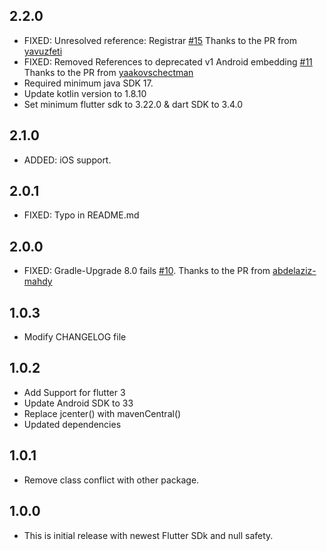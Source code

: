 ## 2.2.0

- FIXED: Unresolved reference: Registrar [#15](https://github.com/aakashkondhalkar/external_path/issues/15) Thanks to the PR from [yavuzfeti](https://github.com/yavuzfeti)
- FIXED: Removed References to deprecated v1 Android embedding [#11](https://github.com/aakashkondhalkar/external_path/pull/11) Thanks to the PR from [yaakovschectman](https://github.com/yaakovschectman)
- Required minimum java SDK 17.
- Update kotlin version to 1.8.10
- Set minimum flutter sdk to 3.22.0 & dart SDK to 3.4.0

## 2.1.0

- ADDED: iOS support.

## 2.0.1

- FIXED: Typo in README.md

## 2.0.0

- FIXED: Gradle-Upgrade 8.0 fails [#10](https://github.com/aakashkondhalkar/external_path/issues/10). Thanks to the PR from [abdelaziz-mahdy](https://github.com/abdelaziz-mahdy)

## 1.0.3

- Modify CHANGELOG file

## 1.0.2

- Add Support for flutter 3
- Update Android SDK to 33
- Replace jcenter() with mavenCentral()
- Updated dependencies

## 1.0.1

- Remove class conflict with other package.

## 1.0.0

- This is initial release with newest Flutter SDk and null safety.

